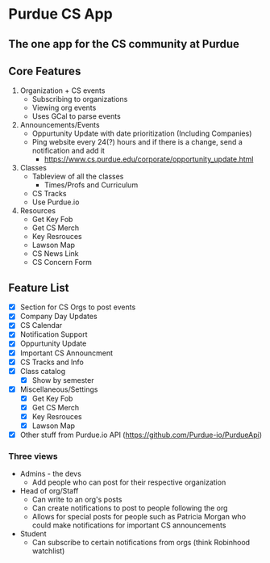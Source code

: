 # Purdue CS App

## The one app for the CS community at Purdue

## Core Features
1) Organization + CS events
    - Subscribing to organizations
    - Viewing org events
    - Uses GCal to parse events
2) Announcements/Events
    - Oppurtunity Update with date prioritization (Including Companies)
    - Ping website every 24(?) hours and if there is a change, send a notification and add it
        - https://www.cs.purdue.edu/corporate/opportunity_update.html
3) Classes
    - Tableview of all the classes
        - Times/Profs and Curriculum
    - CS Tracks
    - Use Purdue.io
4) Resources
    - Get Key Fob
    - Get CS Merch
    - Key Resrouces
    - Lawson Map
    - CS News Link
    - CS Concern Form

## Feature List
- [x] Section for CS Orgs to post events
- [x] Company Day Updates
- [x] CS Calendar
- [x] Notification Support
- [x] Oppurtunity Update
- [x] Important CS Announcment
- [x] CS Tracks and Info
- [x] Class catalog
    - [x] Show by semester
- [x] Miscellaneous/Settings
    - [x] Get Key Fob
    - [x] Get CS Merch
    - [x] Key Resrouces
    - [x] Lawson Map
- [x] Other stuff from Purdue.io API (https://github.com/Purdue-io/PurdueApi)

### Three views
- Admins - the devs
    - Add people who can post for their respective organization
- Head of org/Staff
    - Can write to an org's posts
    - Can create notifications to post to people following the org
    - Allows for special posts for people such as Patricia Morgan who could make notifications for important CS announcements
- Student 
    - Can subscribe to certain notifications from orgs (think Robinhood watchlist)

